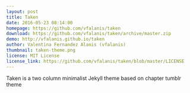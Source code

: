 ```yaml
---
layout: post
title: Taken
date: 2016-05-23 08:14:00
homepage: https://github.com/vfalanis/taken
download: https://github.com/vfalanis/taken/archive/master.zip
demo: http://vfalanis.github.io/taken
author: Valentina Fernandez Alanis (vfalanis)
thumbnail: taken-theme.png
license: MIT License
license_link: https://github.com/vfalanis/taken/blob/master/LICENSE
---
```


Taken is a two column minimalist Jekyll theme based on chapter tumblr theme
